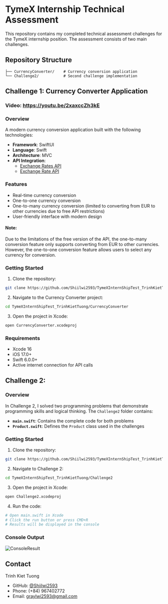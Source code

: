 # TymeX Internship Technical Assessment

This repository contains my completed technical assessment challenges for the TymeX internship position. The assessment consists of two main challenges.

## Repository Structure
```
├── CurrencyConverter/    # Currency conversion application
└── Challenge2/           # Second challenge implementation
```

## Challenge 1: Currency Converter Application

### Video: https://youtu.be/2xaxccZh3kE

### Overview
A modern currency conversion application built with the following technologies:
- **Framework**: SwiftUI
- **Language**: Swift
- **Architecture**: MVC
- **API Integration**:
  - [Exchange Rates API](https://exchangeratesapi.io/)
  - [Exchange Rate API](https://www.exchangerate-api.com/)

### Features
- Real-time currency conversion
- One-to-one currency conversion
- One-to-many currency conversion (limited to converting from EUR to other currencies due to free API restrictions)
- User-friendly interface with modern design
#### Note:
Due to the limitations of the free version of the API, the one-to-many conversion feature only supports converting from EUR to other currencies. However, the one-to-one conversion feature allows users to select any currency for conversion.

### Getting Started
1. Clone the repository:
```bash
git clone https://github.com/Shiilwi2593/TymeXInternShipTest_TrinhKietTuong
```

2. Navigate to the Currency Converter project:
```bash
cd TymeXInternShipTest_TrinhKietTuong/CurrencyConverter
```

3. Open the project in Xcode:
```bash
open CurrencyConverter.xcodeproj
```

### Requirements
- Xcode 16
- iOS 17.0+
- Swift 6.0.0+
- Active internet connection for API calls

## Challenge 2:

### Overview
In Challenge 2, I solved two programming problems that demonstrate programming skills and logical thinking. The `Challenge2` folder contains:
- **`main.swift`**: Contains the complete code for both problems
- **`Product.swift`**: Defines the `Product` class used in the challenges

### Getting Started
1. Clone the repository:
```bash
git clone https://github.com/Shiilwi2593/TymeXInternShipTest_TrinhKietTuong
```

2. Navigate to Challenge 2:
```bash
cd TymeXInternShipTest_TrinhKietTuong/Challenge2
```

3. Open the project in Xcode:
```bash
open Challenge2.xcodeproj
```

4. Run the code:
```bash
# Open main.swift in Xcode
# Click the run button or press CMD+R
# Results will be displayed in the console
```

### Console Output
![ConsoleResult](https://github.com/user-attachments/assets/c97c8ea2-36a4-4ff6-aaee-d8c2848c7a41)

## Contact
Trinh Kiet Tuong
- GitHub: [@Shiilwi2593](https://github.com/Shiilwi2593)
- Phone: (+84) 967402772
- Email: graylwi2593@gmail.com
